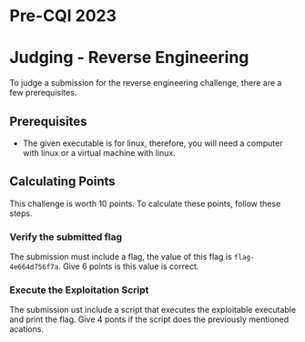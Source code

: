 # Pre-CQI 2023

# Judging - Reverse Engineering

To judge a submission for the reverse engineering challenge, there are a few prerequisites.


## Prerequisites

* The given executable is for linux, therefore, you will need a computer with linux or a virtual machine with linux.

## Calculating Points

This challenge is worth 10 points. To calculate these points, follow these steps.

### Verify the submitted flag

The submission must include a flag, the value of this flag is `flag-4e664d756f7a`. Give 6 points is this value is correct.

### Execute the Exploitation Script
The submission ust include a script that executes the exploitable executable and print the flag. Give 4 ponts if the script does the previously mentioned acations.
